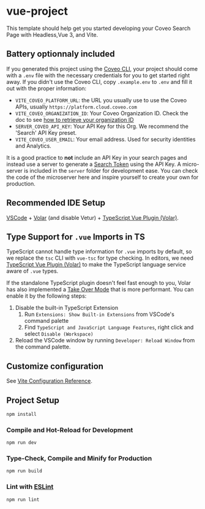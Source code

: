 # vue-project

This template should help get you started developing your Coveo Search Page with Headless,Vue 3, and Vite.

## Battery optionnaly included

If you generated this project using the [Coveo CLI](https://github.com/coveo/cli), your project should come with a `.env` file with the necessary credentials for you to get started right away.
If you didn't use the Coveo CLI, copy `.example.env` to `.env` and fill it out with the proper information:

- `VITE_COVEO_PLATFORM_URL`: the URL you usually use to use the Coveo APIs, usually `https://platform.cloud.coveo.com`
- `VITE_COVEO_ORGANIZATION_ID`: Your Coveo Organization ID. Check the doc to see [how to retrieve your organization ID](https://docs.coveo.com/en/148/manage-an-organization/retrieve-the-organization-id)
- `SERVER_COVEO_API_KEY`: Your API Key for this Org. We recommend the 'Search' API Key preset.
- `VITE_COVEO_USER_EMAIL`: Your email address. Used for security identities and Analytics.

It is a good practice to **not** include an API Key in your search pages and instead use a server to generate a [Search Token](https://docs.coveo.com/en/56/build-a-search-ui/search-token-authentication) using the API Key.
A micro-server is included in the `server` folder for development ease. You can check the code of the microserver here and inspire yourself to create your own for production.

## Recommended IDE Setup

[VSCode](https://code.visualstudio.com/) + [Volar](https://marketplace.visualstudio.com/items?itemName=Vue.volar) (and disable Vetur) + [TypeScript Vue Plugin (Volar)](https://marketplace.visualstudio.com/items?itemName=Vue.vscode-typescript-vue-plugin).

## Type Support for `.vue` Imports in TS

TypeScript cannot handle type information for `.vue` imports by default, so we replace the `tsc` CLI with `vue-tsc` for type checking. In editors, we need [TypeScript Vue Plugin (Volar)](https://marketplace.visualstudio.com/items?itemName=Vue.vscode-typescript-vue-plugin) to make the TypeScript language service aware of `.vue` types.

If the standalone TypeScript plugin doesn't feel fast enough to you, Volar has also implemented a [Take Over Mode](https://github.com/johnsoncodehk/volar/discussions/471#discussioncomment-1361669) that is more performant. You can enable it by the following steps:

1. Disable the built-in TypeScript Extension
   1. Run `Extensions: Show Built-in Extensions` from VSCode's command palette
   2. Find `TypeScript and JavaScript Language Features`, right click and select `Disable (Workspace)`
2. Reload the VSCode window by running `Developer: Reload Window` from the command palette.

## Customize configuration

See [Vite Configuration Reference](https://vitejs.dev/config/).

## Project Setup

```sh
npm install
```

### Compile and Hot-Reload for Development

```sh
npm run dev
```

### Type-Check, Compile and Minify for Production

```sh
npm run build
```

### Lint with [ESLint](https://eslint.org/)

```sh
npm run lint
```
